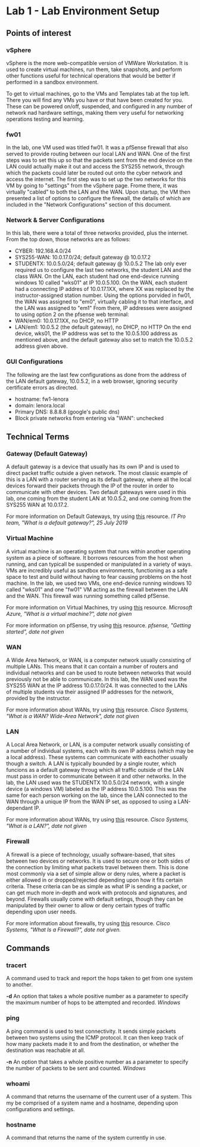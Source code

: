 # Lab 1 - Lab Environment Setup

## Points of interest

### vSphere
vSphere is the more web-compatible version of VMWare Workstation.  It is used to create virtual machines, run them, take snapshots, and perform other functions useful for technical operations that would be better if performed in a sandbox environment.

To get to virtual machines, go to the VMs and Templates tab at the top left.  There you will find any VMs you have or that have been created for you.  These can be powered on/off, suspended, and configured in any number of network nad hardware settings, making them very useful for networking operations testing and learning.

### fw01
In the lab, one VM used was titled fw01.  It was a pfSense firewall that also served to provide routing between our local LAN and WAN.  One of the first steps was to set this up so that the packets sent from the end device on the LAN could actually make it out and access the SYS255 network, through which the packets could later be routed out onto the cyber network and access the internet.  The first step was to set up the two networks for this VM by going to "settings" from the vSphere page.  Frome there, it was virtually "cabled" to both the LAN and the WAN.  Upon startup, the VM then presented a list of options to configure the firewall, the details of which are included in the "Network Configurations" section of this document.


### Network & Server Configurations
In this lab, there were a total of three networks provided, plus the internet.  From the top down, those networks are as follows:
 - CYBER: 192.168.4.0/24
 - SYS255-WAN: 10.0.17.0/24; default gateway @ 10.0.17.2
 - STUDENTX: 10.0.5.0/24; default gateway @ 10.0.5.2
The lab only ever required us to configure the last two networks, the student LAN and the class WAN.  On the LAN, each student had one end-device running windows 10 called "wks01" at IP 10.0.5.100.  On the WAN, each student had a connecting IP addres of 10.0.17.1XX, where XX was replaced by the instructor-assigned station number.  Using the options porvided in fw01, the WAN was assigned to "em0", virtually cabling it to that interface, and the LAN was assigned to "em1"  From there, IP addresses were assigned to using option 2 on the pfsense web terminal:
 - WAN/em0: 10.0.17.1XX, no DHCP, no HTTP
 - LAN/em1: 10.0.5.2 (the default gateway), no DHCP, no HTTP
On the end device, wks01, the IP address was set to the 10.0.5.100 address as mentioned above, and the default gateway also set to match the 10.0.5.2 address given above.

### GUI Configurations
The following are the last few configurations as done from the address of the LAN default gateway, 10.0.5.2, in a web browser, ignoring security certificate errors as directed.
 - hostname: fw1-lenora
 - domain: lenora.local
 - Primary DNS: 8.8.8.8 (google's public dns)
 - Block private networks from entering via "WAN": unchecked


## Technical Terms

### Gateway (Default Gateway)
A default gateway is a device that usually has its own IP and is used to direct packet traffic outside a given network.  The most classic example of this is a LAN with a router serving as its default gateway, where all the local devices forward their packets through the IP of the router in order to communicate with other devices.  Two default gateways were used in this lab, one coming from the student LAN at 10.0.5.2, and one coming from the SYS255 WAN at 10.0.17.2.

For more information on Default Gateways, try using [this](https://www.itpro.co.uk/network-internet/30327/what-is-a-default-gateway) resource.
*IT Pro team, "What is a default gateway?", 25 July 2019*


### Virtual Machine
A virtual machine is an operating system that runs within another operating system as a piece of software.  It borrows resources from the host when running, and can typicall be suspended or manipulated in a variety of ways.  VMs are incredibly useful as sandbox environments, functioning as a safe space to test and build without having to fear causing problems on the host machine.  In the lab, we used two VMs, one end-device running windows 10 called "wks01" and one "fw01" VM acting as the firewall between the LAN and the WAN.  This firewall was running something called pfSense.

For more information on Virtual Machines, try using [this](https://azure.microsoft.com/en-us/overview/what-is-a-virtual-machine/) resource.
*Microsoft Azure, "What is a virtual machine?", date not given*

For more information on pfSense, try using [this](https://www.pfsense.org/getting-started/) resource.
*pfsense, "Getting started", date not given*


### WAN
A Wide Area Network, or WAN, is a computer network usually consisting of multiple LANs.  This means that it can contain a number of routers and individual networks and can be used to route between networks that would previously not be able to communicate.  In this lab, the WAN used was the SYS255 WAN at the IP address 10.0.17.0/24.  It was connected to the LANs of multiple students via their assigned IP addresses for the network, provided by the instructor.

For more information about WANs, try using [this](https://www.cisco.com/c/en/us/products/switches/what-is-a-wan-wide-area-network.html) resource.
*Cisco Systems, "What is a WAN? Wide-Area Network", date not given*


### LAN
A Local Area Network, or LAN, is a computer network usually consisting of a number of individual systems, each with its own IP address (which may be a local address).  These systems can communicate with eachother usually though a switch.  A LAN is typically bounded by a single router, which funcions as a default gateway throug which all traffic outside of the LAN must pass in order to communicate between it and other networks.  In the lab, the LAN used was the STUDENTX 10.0.5.0/24 network, with a single device (a windows VM) labeled as the IP address 10.0.5.100.  This was the same for each person working on the lab, since the LAN connected to the WAN through a unique IP from the WAN IP set, as opposed to using a LAN-dependant IP.

For more information about WANs, try using [this](https://www.cisco.com/c/en/us/products/switches/what-is-a-lan-local-area-network.html) resource.
*Cisco Systems, "What is a LAN?", date not given*


### Firewall
A firewall is a piece of technology, usually software-based, that sites between two devices or networks.  It is used to secure one or both sides of the connection by limiting what packets travel between them.  This is done most commonly via a set of simple allow or deny rules, where a packet is either allowed in or dropped/rejected depending upon how it fits certain criteria.  These criteria can be as simple as what IP is sending a packet, or can get much more in-depth and work with protocols and signatures, and beyond.  Firewalls usually come with default setings, though they can be manipulated by their owner to allow or deny certain types of traffic depending upon user needs.

For more information about firewalls, try using [this](https://www.cisco.com/c/en/us/products/security/firewalls/what-is-a-firewall.html) resource.
*Cisco Systems, "What Is a Firewall?", date not given.*


## Commands

### tracert
A command used to track and report the hops taken to get from one system to another.

**-d** An option that takes a whole positive number as a parameter to specify the maximum number of hops to be attempted and recorded. *Windows*


### ping
A ping command is used to test connectivity.  It sends simple packets between two systems using the ICMP protocol.  It can then keep track of how many packets made it to and from the destination, or whether the destination was reachable at all.

**-n** An option that takes a whole positive number as a parameter to specify the number of packets to be sent and counted. *Windows*

### whoami
A command that returns the username of the current user of a system. This my be comprised of a system name and a hostname, depending upon configurations and settings.

### hostname
A command that returns the name of the system currently in use.







